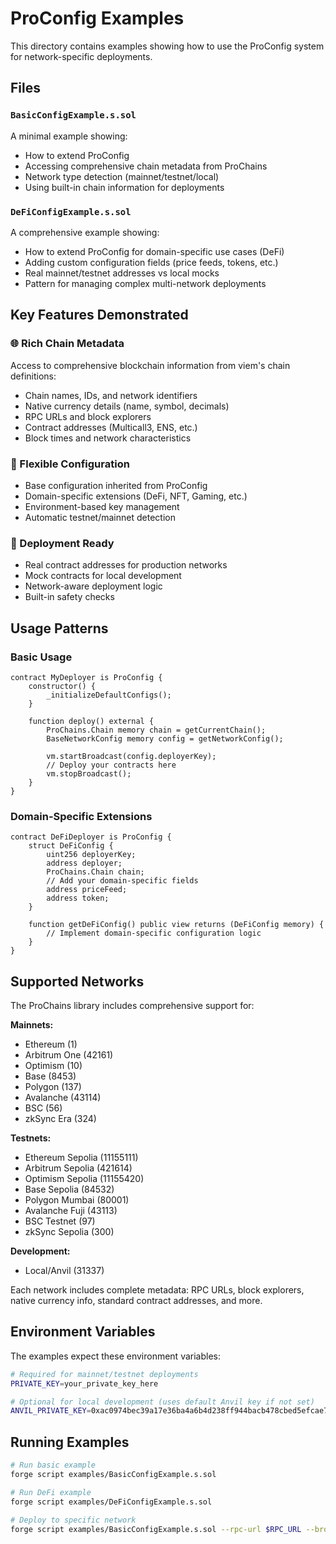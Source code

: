 # ProConfig Examples

This directory contains examples showing how to use the ProConfig system for network-specific deployments.

## Files

### `BasicConfigExample.s.sol`
A minimal example showing:
- How to extend ProConfig
- Accessing comprehensive chain metadata from ProChains
- Network type detection (mainnet/testnet/local)
- Using built-in chain information for deployments

### `DeFiConfigExample.s.sol`
A comprehensive example showing:
- How to extend ProConfig for domain-specific use cases (DeFi)
- Adding custom configuration fields (price feeds, tokens, etc.)
- Real mainnet/testnet addresses vs local mocks
- Pattern for managing complex multi-network deployments

## Key Features Demonstrated

### 🌐 Rich Chain Metadata
Access to comprehensive blockchain information from viem's chain definitions:
- Chain names, IDs, and network identifiers
- Native currency details (name, symbol, decimals)
- RPC URLs and block explorers
- Contract addresses (Multicall3, ENS, etc.)
- Block times and network characteristics

### 🔧 Flexible Configuration
- Base configuration inherited from ProConfig
- Domain-specific extensions (DeFi, NFT, Gaming, etc.)
- Environment-based key management
- Automatic testnet/mainnet detection

### 🚀 Deployment Ready
- Real contract addresses for production networks
- Mock contracts for local development
- Network-aware deployment logic
- Built-in safety checks

## Usage Patterns

### Basic Usage
```solidity
contract MyDeployer is ProConfig {
    constructor() {
        _initializeDefaultConfigs();
    }
    
    function deploy() external {
        ProChains.Chain memory chain = getCurrentChain();
        BaseNetworkConfig memory config = getNetworkConfig();
        
        vm.startBroadcast(config.deployerKey);
        // Deploy your contracts here
        vm.stopBroadcast();
    }
}
```

### Domain-Specific Extensions
```solidity
contract DeFiDeployer is ProConfig {
    struct DeFiConfig {
        uint256 deployerKey;
        address deployer;
        ProChains.Chain chain;
        // Add your domain-specific fields
        address priceFeed;
        address token;
    }
    
    function getDeFiConfig() public view returns (DeFiConfig memory) {
        // Implement domain-specific configuration logic
    }
}
```

## Supported Networks

The ProChains library includes comprehensive support for:

**Mainnets:**
- Ethereum (1)
- Arbitrum One (42161)
- Optimism (10)
- Base (8453)
- Polygon (137)
- Avalanche (43114)
- BSC (56)
- zkSync Era (324)

**Testnets:**
- Ethereum Sepolia (11155111)
- Arbitrum Sepolia (421614)
- Optimism Sepolia (11155420)
- Base Sepolia (84532)
- Polygon Mumbai (80001)
- Avalanche Fuji (43113)
- BSC Testnet (97)
- zkSync Sepolia (300)

**Development:**
- Local/Anvil (31337)

Each network includes complete metadata: RPC URLs, block explorers, native currency info, standard contract addresses, and more.

## Environment Variables

The examples expect these environment variables:

```bash
# Required for mainnet/testnet deployments
PRIVATE_KEY=your_private_key_here

# Optional for local development (uses default Anvil key if not set)
ANVIL_PRIVATE_KEY=0xac0974bec39a17e36ba4a6b4d238ff944bacb478cbed5efcae784d7bf4f2ff80
```

## Running Examples

```bash
# Run basic example
forge script examples/BasicConfigExample.s.sol

# Run DeFi example
forge script examples/DeFiConfigExample.s.sol

# Deploy to specific network
forge script examples/BasicConfigExample.s.sol --rpc-url $RPC_URL --broadcast
```